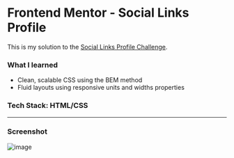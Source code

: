 # Frontend Mentor - Social Links Profile

This is my solution to the [Social Links Profile Challenge](https://www.frontendmentor.io/challenges/social-links-profile-UG32l9m6dQ).

### What I learned
- Clean, scalable CSS using the BEM method
- Fluid layouts using responsive units and widths properties

### Tech Stack: HTML/CSS

---

### Screenshot
![image](https://github.com/user-attachments/assets/e8d0af5f-8b25-44c5-b164-cc21ef6e14a2)


